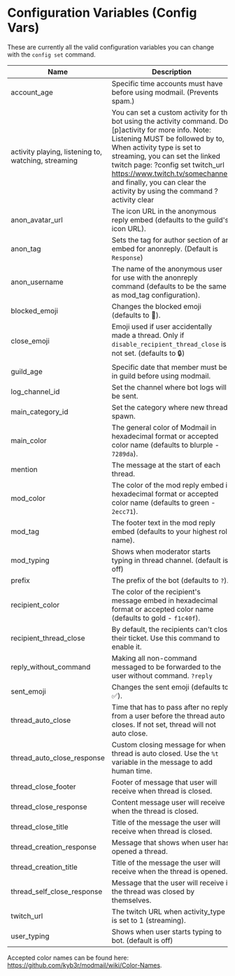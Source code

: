 # Configuration Variables (Config Vars)

These are currently all the valid configuration variables you can change with the `config set` command.

| Name                                                | Description                                                                                                                                                                                                                                                                                                                                                      |
| --------------------------------------------------- | ---------------------------------------------------------------------------------------------------------------------------------------------------------------------------------------------------------------------------------------------------------------------------------------------------------------------------------------------------------------- |
| account\_age                                        | Specific time accounts must have before using modmail. (Prevents spam.)                                                                                                                                                                                                                                                                                          |
| activity playing, listening to, watching, streaming | You can set a custom activity for the bot using the activity command. Do \[p]activity for more info. Note: Listening MUST be followed by to, When activity type is set to streaming, you can set the linked twitch page: ?config set twitch\_url https://www.twitch.tv/somechannel/ and finally, you can clear the activity by using the command ?activity clear |
| anon\_avatar\_url                                   | The icon URL in the anonymous reply embed (defaults to the guild's icon URL).                                                                                                                                                                                                                                                                                    |
| anon\_tag                                           | Sets the tag for author section of an embed for anonreply. (Default is `Response`)                                                                                                                                                                                                                                                                               |
| anon\_username                                      | The name of the anonymous user for use with the anonreply command (defaults to be the same as mod\_tag configuration).                                                                                                                                                                                                                                           |
| blocked\_emoji                                      | Changes the blocked emoji (defaults to 🚫).                                                                                                                                                                                                                                                                                                                      |
| close\_emoji                                        | Emoji used if user accidentally made a thread. Only if `disable_recipient_thread_close` is not set. (defaults to 🔒)                                                                                                                                                                                                                                             |
| guild\_age                                          | Specific date that member must be in guild before using modmail.                                                                                                                                                                                                                                                                                                 |
| log\_channel\_id                                    | Set the channel where bot logs will be sent.                                                                                                                                                                                                                                                                                                                     |
| main\_category\_id                                  | Set the category where new threads spawn.                                                                                                                                                                                                                                                                                                                        |
| main\_color                                         | The general color of Modmail in hexadecimal format or accepted color name (defaults to blurple - `7289da`).                                                                                                                                                                                                                                                      |
| mention                                             | The message at the start of each thread.                                                                                                                                                                                                                                                                                                                         |
| mod\_color                                          | The color of the mod reply embed in hexadecimal format or accepted color name (defaults to green - `2ecc71`).                                                                                                                                                                                                                                                    |
| mod\_tag                                            | The footer text in the mod reply embed (defaults to your highest role name).                                                                                                                                                                                                                                                                                     |
| mod\_typing                                         | Shows when moderator starts typing in thread channel. (default is off)                                                                                                                                                                                                                                                                                           |
| prefix                                              | The prefix of the bot (defaults to `?`).                                                                                                                                                                                                                                                                                                                         |
| recipient\_color                                    | The color of the recipient's message embed in hexadecimal format or accepted color name (defaults to gold - `f1c40f`).                                                                                                                                                                                                                                           |
| recipient\_thread\_close                            | By default, the recipients can't close their ticket. Use this command to enable it.                                                                                                                                                                                                                                                                              |
| reply\_without\_command                             | Making all non-command messaged to be forwarded to the user without command. `?reply`                                                                                                                                                                                                                                                                            |
| sent\_emoji                                         | Changes the sent emoji (defaults to ✅).                                                                                                                                                                                                                                                                                                                          |
| thread\_auto\_close                                 | Time that has to pass after no reply from a user before the thread auto closes. If not set, thread will not auto close.                                                                                                                                                                                                                                          |
| thread\_auto\_close\_response                       | Custom closing message for when a thread is auto closed. Use the `%t` variable in the message to add human time.                                                                                                                                                                                                                                                 |
| thread\_close\_footer                               | Footer of message that user will receive when thread is closed.                                                                                                                                                                                                                                                                                                  |
| thread\_close\_response                             | Content message user will receive when the thread is closed.                                                                                                                                                                                                                                                                                                     |
| thread\_close\_title                                | Title of the message the user will receive when thread is closed.                                                                                                                                                                                                                                                                                                |
| thread\_creation\_response                          | Message that shows when user has opened a thread.                                                                                                                                                                                                                                                                                                                |
| thread\_creation\_title                             | Title of the message the user will receive when the thread is opened.                                                                                                                                                                                                                                                                                            |
| thread\_self\_close\_response                       | Message that the user will receive if the thread was closed by themselves.                                                                                                                                                                                                                                                                                       |
| twitch\_url                                         | The twitch URL when activity\_type is set to 1 (streaming).                                                                                                                                                                                                                                                                                                      |
| user\_typing                                        | Shows when user starts typing to bot. (default is off)                                                                                                                                                                                                                                                                                                           |

Accepted color names can be found here: https://github.com/kyb3r/modmail/wiki/Color-Names.
